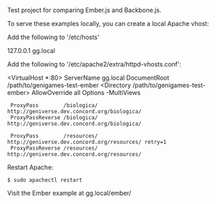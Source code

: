Test project for comparing Ember.js and Backbone.js.

To serve these examples locally, you can create a local Apache vhost:

Add the following to '/etc/hosts'

   127.0.0.1       gg.local

Add the following to '/etc/apache2/extra/httpd-vhosts.conf':

   <VirtualHost *:80>
     ServerName gg.local
     DocumentRoot /path/to/genigames-test-ember
     <Directory /path/to/genigames-test-ember>
        AllowOverride all
        Options -MultiViews
     </Directory>
     
     ProxyPass        /biologica/ http://geniverse.dev.concord.org/biologica/
     ProxyPassReverse /biologica/ http://geniverse.dev.concord.org/biologica/
  
     ProxyPass        /resources/ http://geniverse.dev.concord.org/resources/ retry=1
     ProxyPassReverse /resources/ http://geniverse.dev.concord.org/resources/  
   </VirtualHost>

Restart Apache:

    $ sudo apachectl restart
   
   
Visit the Ember example at gg.local/ember/